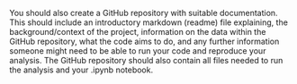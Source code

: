 You should also create a GitHub repository with suitable documentation. This should include an introductory markdown (readme) file explaining, the background/context of the project, information on the data within the GitHub repository, what the code aims to do, and any further information someone might need to be able to run your code and reproduce your analysis. The GitHub repository should also contain all files needed to run the analysis and your .ipynb notebook.
